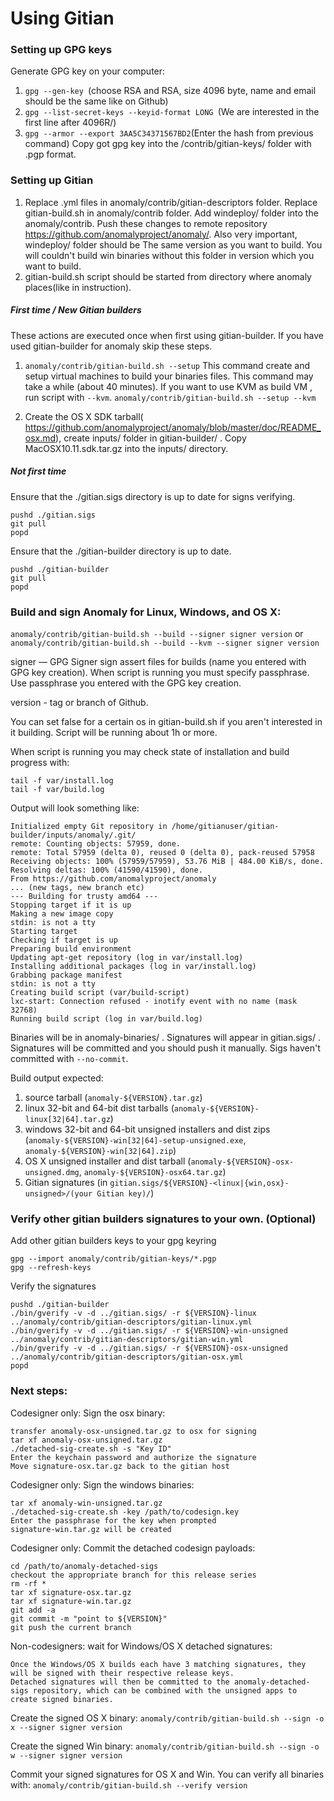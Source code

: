 Using Gitian
====================
### Setting up GPG keys
Generate GPG key on your computer:
1. ```gpg --gen-key ```(choose RSA and RSA, size 4096 byte, name and email should be the same like on Github)
2. ```gpg --list-secret-keys --keyid-format LONG ```(We are interested in the first line after 4096R/)
3. ```gpg --armor --export 3AA5C34371567BD2```(Enter the hash from previous command)
Copy got gpg key into the /contrib/gitian-keys/ folder with .pgp format.
### Setting up Gitian
1. Replace .yml files in anomaly/contrib/gitian-descriptors folder. Replace gitian-build.sh in anomaly/contrib folder. Add windeploy/ folder into the anomaly/contrib. Push these changes to remote repository https://github.com/anomalyproject/anomaly/. Also very important, windeploy/ folder should be The same version as you want to build. You will couldn't build win binaries without this folder in version which you want to build.
2. gitian-build.sh script should be started from directory where anomaly places(like in instruction).
##### First time / New Gitian builders
These actions are executed once when first using gitian-builder. If you have used gitian-builder for anomaly skip these steps.
1. ```anomaly/contrib/gitian-build.sh --setup``` This command create and setup virtual machines to build your binaries files. This command may take a while (about 40 minutes). If you want to use KVM as build VM , run script with ```--kvm```.
    ```anomaly/contrib/gitian-build.sh --setup --kvm```

2. Create the OS X SDK tarball( https://github.com/anomalyproject/anomaly/blob/master/doc/README_osx.md), create inputs/ folder in gitian-builder/ . Copy MacOSX10.11.sdk.tar.gz into the inputs/ directory.
##### Not first time
Ensure that the ./gitian.sigs directory is up to date for signs verifying.

    pushd ./gitian.sigs
    git pull
    popd

Ensure that the ./gitian-builder directory is up to date.

    pushd ./gitian-builder
    git pull
    popd

### Build and sign Anomaly for Linux, Windows, and OS X:

  ```anomaly/contrib/gitian-build.sh --build --signer signer version``` or 
  ```anomaly/contrib/gitian-build.sh --build --kvm --signer signer version```

signer — GPG Signer sign assert files for builds (name you entered with GPG key creation). When script is running you must specify passphrase. Use passphrase you entered with the GPG key creation. 

version - tag or branch of Github.

You can set false for a certain os in gitian-build.sh if you aren't interested in it building.
Script will be running about 1h or more.

When script is running you may check state of installation and build progress with:

    tail -f var/install.log
    tail -f var/build.log
    
Output will look something like:
    
    Initialized empty Git repository in /home/gitianuser/gitian-builder/inputs/anomaly/.git/
    remote: Counting objects: 57959, done.
    remote: Total 57959 (delta 0), reused 0 (delta 0), pack-reused 57958
    Receiving objects: 100% (57959/57959), 53.76 MiB | 484.00 KiB/s, done.
    Resolving deltas: 100% (41590/41590), done.
    From https://github.com/anomalyproject/anomaly
    ... (new tags, new branch etc)
    --- Building for trusty amd64 ---
    Stopping target if it is up
    Making a new image copy
    stdin: is not a tty
    Starting target
    Checking if target is up
    Preparing build environment
    Updating apt-get repository (log in var/install.log)
    Installing additional packages (log in var/install.log)
    Grabbing package manifest
    stdin: is not a tty
    Creating build script (var/build-script)
    lxc-start: Connection refused - inotify event with no name (mask 32768)
    Running build script (log in var/build.log)


Binaries will be in anomaly-binaries/ . Signatures will appear in gitian.sigs/ . Signatures will be committed and you should push it manually. Sigs haven't committed with ```--no-commit```.

Build output expected:

  1. source tarball (`anomaly-${VERSION}.tar.gz`)
  2. linux 32-bit and 64-bit dist tarballs (`anomaly-${VERSION}-linux[32|64].tar.gz`)
  3. windows 32-bit and 64-bit unsigned installers and dist zips (`anomaly-${VERSION}-win[32|64]-setup-unsigned.exe`, `anomaly-${VERSION}-win[32|64].zip`)
  4. OS X unsigned installer and dist tarball (`anomaly-${VERSION}-osx-unsigned.dmg`, `anomaly-${VERSION}-osx64.tar.gz`)
  5. Gitian signatures (in `gitian.sigs/${VERSION}-<linux|{win,osx}-unsigned>/(your Gitian key)/`)

### Verify other gitian builders signatures to your own. (Optional)

Add other gitian builders keys to your gpg keyring

    gpg --import anomaly/contrib/gitian-keys/*.pgp
    gpg --refresh-keys

Verify the signatures

    pushd ./gitian-builder
    ./bin/gverify -v -d ../gitian.sigs/ -r ${VERSION}-linux ../anomaly/contrib/gitian-descriptors/gitian-linux.yml
    ./bin/gverify -v -d ../gitian.sigs/ -r ${VERSION}-win-unsigned ../anomaly/contrib/gitian-descriptors/gitian-win.yml
    ./bin/gverify -v -d ../gitian.sigs/ -r ${VERSION}-osx-unsigned ../anomaly/contrib/gitian-descriptors/gitian-osx.yml
    popd

### Next steps:

Codesigner only: Sign the osx binary:

    transfer anomaly-osx-unsigned.tar.gz to osx for signing
    tar xf anomaly-osx-unsigned.tar.gz
    ./detached-sig-create.sh -s "Key ID"
    Enter the keychain password and authorize the signature
    Move signature-osx.tar.gz back to the gitian host

Codesigner only: Sign the windows binaries:

    tar xf anomaly-win-unsigned.tar.gz
    ./detached-sig-create.sh -key /path/to/codesign.key
    Enter the passphrase for the key when prompted
    signature-win.tar.gz will be created

Codesigner only: Commit the detached codesign payloads:

    cd /path/to/anomaly-detached-sigs
    checkout the appropriate branch for this release series
    rm -rf *
    tar xf signature-osx.tar.gz
    tar xf signature-win.tar.gz
    git add -a
    git commit -m "point to ${VERSION}"
    git push the current branch

Non-codesigners: wait for Windows/OS X detached signatures:

    Once the Windows/OS X builds each have 3 matching signatures, they will be signed with their respective release keys.
    Detached signatures will then be committed to the anomaly-detached-sigs repository, which can be combined with the unsigned apps to create signed binaries.

Create the signed OS X binary:
```anomaly/contrib/gitian-build.sh --sign -o x --signer signer version```

Create the signed Win binary:
```anomaly/contrib/gitian-build.sh --sign -o w --signer signer version```

Commit your signed signatures for OS X and Win.
You can verify all binaries with:
```anomaly/contrib/gitian-build.sh --verify version```